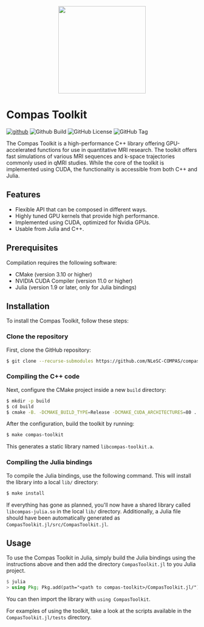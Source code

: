 <p align="center">
  <img src="https://avatars.githubusercontent.com/u/132893361" width=230 />
</p>


# Compas Toolkit

[![github](https://img.shields.io/badge/github-repo-000.svg?logo=github&labelColor=gray&color=blue)](https://github.com/NLeSC-COMPAS/compas-toolkit)
![Github Build](https://github.com/NLeSC-COMPAS/compas-toolkit/actions/workflows/cmake-cuda-multi-compiler.yml/badge.svg)
![GitHub License](https://img.shields.io/github/license/NLeSC-COMPAS/compas-toolkit)
![GitHub Tag](https://img.shields.io/github/v/tag/NLeSC-COMPAS/compas-toolkit)

The Compas Toolkit is a high-performance C++ library offering GPU-accelerated functions for use in quantitative MRI research.
The toolkit offers fast simulations of various MRI sequences and k-space trajectories commonly used in qMRI studies.
While the core of the toolkit is implemented using CUDA, the functionality is accessible from both C++ and Julia.


## Features

* Flexible API that can be composed in different ways.
* Highly tuned GPU kernels that provide high performance.
* Implemented using CUDA, optimized for Nvidia GPUs.
* Usable from Julia and C++.


## Prerequisites

Compilation requires the following software:

- CMake (version 3.10 or higher)
- NVIDIA CUDA Compiler (version 11.0 or higher)
- Julia (version 1.9 or later, only for Julia bindings)


## Installation

To install the Compas Toolkit, follow these steps:

### Clone the repository

First, clone the GitHub repository:

```bash
$ git clone --recurse-submodules https://github.com/NLeSC-COMPAS/compas-toolkit
```

### Compiling the C++ code

Next, configure the CMake project inside a new `build` directory:

```bash
$ mkdir -p build
$ cd build
$ cmake -B. -DCMAKE_BUILD_TYPE=Release -DCMAKE_CUDA_ARCHITECTURES=80 ..
```

After the configuration, build the toolkit by running:

```bash
$ make compas-toolkit
```

This generates a static library named `libcompas-toolkit.a`.

### Compiling the Julia bindings

To compile the Julia bindings, use the following command.
This will install the library into a local `lib/` directory:

```bash
$ make install
```

If everything has gone as planned, you'll now have a shared library called `libcompas-julia.so` in the local `lib/` directory. Additionally, a Julia file should have been automatically generated as `CompasToolkit.jl/src/CompasToolkit.jl`.

## Usage

To use the Compas Toolkit in Julia, simply build the Julia bindings using the instructions above and then add the directory `CompasToolkit.jl` to you Julia project.

```julia
$ julia
> using Pkg; Pkg.add(path="<path to compas-toolkit>/CompasToolkit.jl/")
```

You can then import the library with `using CompasToolkit`.

For examples of using the toolkit, take a look at the scripts available in the `CompasToolkit.jl/tests` directory.
